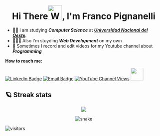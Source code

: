 <h1 align="center">Hi There<img src="https://raw.githubusercontent.com/nixin72/nixin72/master/wave.gif" 
         alt="Waving hand animated gif"
         height="45"
         width="45" />, I'm Franco Pignanelli</h1> 
         
- 👨‍🎓 I am studying ***Computer Science*** at [***Universidad Nacional del Oeste***](http://www.uno.edu.ar).
- 👨🏻‍💻 Also I'm stuyding ***Web Development*** on my own
- 🎥 Sometimes I record and edit videos for my Youtube channel about ***Programming***

**How to reach me:** 
<!-- Social badges -->
[![Linkedin Badge](https://img.shields.io/badge/-LinkedIn-0075b5?style=for-the-badge&logo=Linkedin&logoWidth=20)](https://www.linkedin.com/in/francopignanelli/)
<a href="mailto:francopignanelli@outlook.com" target="_blank">
![Email Badge](https://img.shields.io/badge/-Mail-blue?style=for-the-badge&logo=appveyor)<a/>
<a href="https://www.youtube.com/c/asimovcode" target="_blank">![YouTube Channel Views](https://img.shields.io/youtube/channel/views/UCV_jmqkyRwFyoC3_FWpVdVQ?color=%230072b1&label=Asimov%20Code&style=for-the-badge)<a/> 
<a href="https://www.youtube.com/c/asimovcode"><img height="40px" width="40px" src="https://user-images.githubusercontent.com/68193510/136159045-50a59747-0aea-4381-b7b0-f798c2a29ca3.png" href="https://www.youtube.com/c/asimovcode"><a/>
         
<!-- estadisticas de github -->         
## 🪐 Streak stats
<p align="center">
    <img src="https://github-readme-streak-stats.herokuapp.com?user=francopig&theme=black-ice&date_format=M%20j%5B%2C%20Y%5D&background=1F38DD00&currStreakLabel=0072B1"/>
  </a>

<!-- github snake  -->
<p align="center"><img src='https://svgshare.com/i/aru.svg' title='snake'/><p/>


<!-- contador de visitantes -->
![visitors](https://visitor-badge.glitch.me/badge?page_id=francopig.visitor-badge.issue.1)   
         
<!-- ![github followers Views](https://img.shields.io/github/followers/francopig?color=d&label=boludos%20que%20me%20siguen&logoColor=d&style=social) -->

